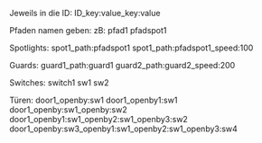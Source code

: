 Jeweils in die ID:
	ID_key:value_key:value


Pfaden namen geben:
	zB:			 pfad1
		         pfadspot1

Spotlights:
				spot1_path:pfadspot1
				spot1_path:pfadspot1_speed:100

Guards:
				guard1_path:guard1
				guard2_path:guard2_speed:200


Switches:
				switch1
				sw1
				sw2

Türen:
				door1_openby:sw1
				door1_openby1:sw1
				door1_openby:sw1_openby:sw2
				door1_openby1:sw1_openby2:sw1_openby3:sw2
				door1_openby:sw3_openby1:sw1_openby2:sw1_openby3:sw4

